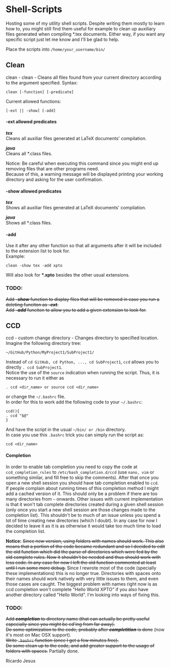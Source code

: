 # Shell-Scripts

Hosting some of my utility shell scripts. Despite writing them mostly to learn how to, you might still find them useful for example to clean up auxiliary files generated when compiling *.tex documents. Either way, if you want any specific script just let me know and I'll be glad to help.

Place the scripts into ```/home/your_username/bin/```

## Clean

clean - clean - Cleans all files found from your current directory according to the argument specified. Syntax:

```
clean [-function] [-predicate]
```

Current allowed functions:

```
[-ext || -show] [-add]
```

#### -ext allowed predicates

***tex***  
Cleans all auxiliar files generated at LaTeX documents' compilation.

***java***  
Cleans all *.class files.

Notice: 
  Be careful when executing this command since you might end up removing files that are other programs need.  
  Because of this, a warning message will be displayed printing your working directory and asking for the user confirmation.

#### -show allowed predicates

***tex***  
Shows all auxiliar files generated at LaTeX documents' compilation.

***java***  
Shows all *.class files.

#### -add

Use it after any other function so that all arguments after it will be included to the extension list to look for.  
Example:  
```
clean -show tex -add xpto
```
Will also look for **\*.xpto** besides the other usual extensions.

### TODO:

~~Add ***-show*** function to display files that will be removed in case you run a deleting funciton as ***-ext***.~~  
~~Add ***-add*** funciton to allow you to add a given extension to look for.~~

## CCD

ccd - custom change directory - Changes directory to specified location.  
Imagine the following directory tree:
```
~/GitHub/Python/MyProject1/SubProject1/
```
Instead of ```cd GitHub, cd Python, ..., cd SubProject1```, ```ccd``` allows you to directly
```. ccd SubProject1```.  
Notice the use of the ```source``` indication when running the script. Thus, it is necessary to run it either as 
```
. ccd <dir_name> or source ccd <dir_name>
``` 
or change the ```~/.bashrc``` file.  
In order for this to work add the following code to your ```~/.bashrc```:  
```
ccd(){
. ccd "$@"
}
```
And have the script in the usual ```~/bin/ or /bin``` directory.  
In case you use this ```.bashrc``` trick you can simply run the script as:  
```
ccd <dir_name>
```

#### Completion
In order to enable tab completion you need to copy the code at ```ccd_completion_rules``` to ```/etc/bash_completion.d/ccd``` (use ```nano, vim``` or something similar, and fill free to skip the comments). After that once you open a new shell session you should have tab completion enabled to ```ccd```.  
If people complain about running times of this completion method I might add a cached version of it. This should only be a problem if there are too many directories from ```~``` onwards. Other issues with current implementation is that it won't tab complete directories created during a given shell session (only once you start a new shell session are those changes made to the completion list). This shouldn't be to much of an issue unless you spend a lot of time creating new directories (which I doubt). In any case for now I decided to leave it as it is as otherwise it would take too much time to load the completion list.

**Notice:** ~~Since new version, using folders with names should work. This also means that a portion of the code became redundant and so I decided to edit the old function which did the parse of directories which were fed by the old complete rules. Now it shouldn't be needed and thus should work with less code. In any case for now I left the old function commented at least until I run some more debug.~~ Since I rewrote most of the code (specially these implementations) this is no longer true. Directories with spaces onto their names should work natively with very little issues to them, and even those cases are caught. The biggest problem with names right now is as ccd completion won't complete "Hello World XPTO" if you also have another directory called "Hello World". I'm looking into ways of fixing this.

### TODO:

~~Add ***completion*** to directory name (that can actually be pretty useful especially since you might be cd'ing from far away).~~  
~~Do some optimization to the code, probably after ***completition*** is done~~ (now it's most on Mac OSX support).  
~~Write ```.bashrc``` function (once I get a few minutes free).~~  
~~Do some clean up to the code, and add greater support to the usage of folders with spaces.~~ Partially done.

Ricardo Jesus
